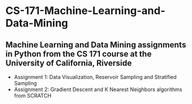 # CS-171-Machine-Learning-and-Data-Mining
## Machine Learning and Data Mining assignments in Python from the CS 171 course at the University of California, Riverside
- Assignment 1: Data Visualization, Reservoir Sampling and Stratified Sampling
- Assignment 2: Gradient Descent and K Nearest Neighbors algorithms from SCRATCH
